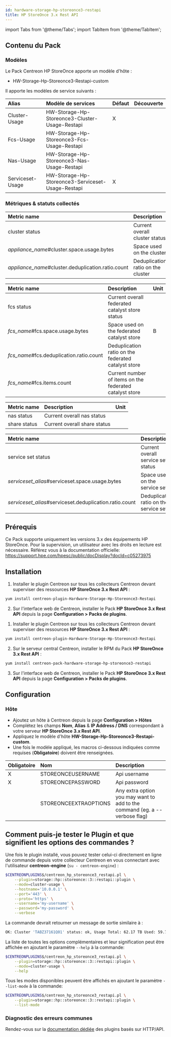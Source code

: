 ```yaml
---
id: hardware-storage-hp-storeonce3-restapi
title: HP StoreOnce 3.x Rest API
---
```

import Tabs from '@theme/Tabs';
import TabItem from '@theme/TabItem';

## Contenu du Pack

### Modèles

Le Pack Centreon HP StoreOnce apporte un modèle d'hôte :
* HW-Storage-Hp-Storeonce3-Restapi-custom

Il apporte les modèles de service suivants :

| Alias            | Modèle de services                                | Défaut  | Découverte |
|:-----------------|:--------------------------------------------------|:--------|:-----------|
| Cluster-Usage    | HW-Storage-Hp-Storeonce3-Cluster-Usage-Restapi    | X       |            |
| Fcs-Usage        | HW-Storage-Hp-Storeonce3-Fcs-Usage-Restapi        |         |            |
| Nas-Usage        | HW-Storage-Hp-Storeonce3-Nas-Usage-Restapi        |         |            |
| Serviceset-Usage | HW-Storage-Hp-Storeonce3-Serviceset-Usage-Restapi | X       |            |

### Métriques & statuts collectés

<Tabs groupId="sync">
<TabItem value="Cluster-Usage" label="Cluster-Usage">

| Metric name                                        | Description                        | Unit  |
| :------------------------------------------------- | :--------------------------------- | :---- |
| cluster status                                     | Current overall cluster status     |       |
| *appliance_name*#cluster.space.usage.bytes         | Space used on the cluster          | B     |
| *appliance_name*#cluster.deduplication.ratio.count | Deduplication ratio on the cluster |       |

</TabItem>
<TabItem value="Fcs-Usage" label="Fcs-Usage">

| Metric name                              | Description                                             | Unit  |
| :--------------------------------------- | :------------------------------------------------------ | :---- |
| fcs status                               | Current overall federated catalyst store status         |       |
| *fcs_name*#fcs.space.usage.bytes         | Space used on the federated catalyst store              | B     |
| *fcs_name*#fcs.deduplication.ratio.count | Deduplication ratio on the federated catalyst store     |       |
| *fcs_name*#fcs.items.count               | Current number of items on the federated catalyst store |       |

</TabItem>
<TabItem value="Nas-Usage" label="Nas-Usage">

| Metric name  | Description                  | Unit  |
| :----------- | :--------------------------- | :---- |
| nas status   | Current overall nas status   |       |
| share status | Current overall share status |       |

</TabItem>
<TabItem value="Serviceset-Usage" label="Serviceset-Usage">

| Metric name                                             | Description                            | Unit  |
| :------------------------------------------------------ | :------------------------------------- | :---- |
| service set status                                      | Current overall service set status     |       |
| *serviceset_alias*#serviceset.space.usage.bytes         | Space used on the service set          | B     |
| *serviceset_alias*#serviceset.deduplication.ratio.count | Deduplication ratio on the service set |       |

</TabItem>
</Tabs>

## Prérequis

Ce Pack supporte uniquement les versions 3.x des équipements HP StoreOnce.
Pour la supervision, un utilisateur avec les droits en lecture est nécessaire. Référez vous à la documentation officielle: https://support.hpe.com/hpesc/public/docDisplay?docId=c05273975

## Installation

<Tabs groupId="sync">
<TabItem value="Online License" label="Online License">

1. Installer le plugin Centreon sur tous les collecteurs Centreon devant superviser des ressources **HP StoreOnce 3.x Rest API** :

```bash
yum install centreon-plugin-Hardware-Storage-Hp-Storeonce3-Restapi
```

2. Sur l'interface web de Centreon, installer le Pack **HP StoreOnce 3.x Rest API** depuis la page **Configuration > Packs de plugins**.

</TabItem>

<TabItem value="Offline License" label="Offline License">

1. Installer le plugin Centreon sur tous les collecteurs Centreon devant superviser des ressources **HP StoreOnce 3.x Rest API** :

```bash
yum install centreon-plugin-Hardware-Storage-Hp-Storeonce3-Restapi
```

2. Sur le serveur central Centreon, installer le RPM du Pack **HP StoreOnce 3.x Rest API** :

```bash
yum install centreon-pack-hardware-storage-hp-storeonce3-restapi
```

3. Sur l'interface web de Centreon, installer le Pack **HP StoreOnce 3.x Rest API** depuis la page **Configuration > Packs de plugins**.

</TabItem>
</Tabs>

## Configuration

### Hôte

* Ajoutez un hôte à Centreon depuis la page **Configuration > Hôtes**
* Complétez les champs **Nom**, **Alias** & **IP Address / DNS** correspondant à votre serveur **HP StoreOnce 3.x Rest API**.
* Appliquez le modèle d'hôte **HW-Storage-Hp-Storeonce3-Restapi-custom**.
* Une fois le modèle appliqué, les macros ci-dessous indiquées comme requises (**Obligatoire**) doivent être renseignées.

| Obligatoire | Nom                   | Description                                                                |
| :---------- | :-------------------- | :------------------------------------------------------------------------- |
| X           | STOREONCEUSERNAME     | Api username                                                               |
| X           | STOREONCEPASSWORD     | Api password                                                               |
|             | STOREONCEEXTRAOPTIONS | Any extra option you may want to add to the command (eg. a --verbose flag) |

## Comment puis-je tester le Plugin et que signifient les options des commandes ? 

Une fois le plugin installé, vous pouvez tester celui-ci directement en ligne
de commande depuis votre collecteur Centreon en vous connectant avec
l'utilisateur **centreon-engine** (`su - centreon-engine`) :

```bash
$CENTREONPLUGINS$/centreon_hp_storeonce3_restapi.pl \
    --plugin=storage::hp::storeonce::3::restapi::plugin \
    --mode=cluster-usage \
    --hostname='10.0.0.1' \
    --port='443' \
    --proto='https' \
    --username='my-username' \
    --password='my-password' \
    --verbose
```

La commande devrait retourner un message de sortie similaire à :

```bash
OK: Cluster 'TABZ37161Q01' status: ok, Usage Total: 62.17 TB Used: 59.78 TB (96.15%) Free: 2.39 TB (3.85%), Dedup Ratio: 14.51 | 'TABZ37161Q01#cluster.space.usage.bytes'=65731753164800B;;;0;68360696004608 'TABZ37161Q01#cluster.deduplication.ratio.count'=14.51;;;0;
```

La liste de toutes les options complémentaires et leur signification peut être
affichée en ajoutant le paramètre `--help` à la commande:

```bash
$CENTREONPLUGINS$/centreon_hp_storeonce3_restapi.pl \
    --plugin=storage::hp::storeonce::3::restapi::plugin \
    --mode=cluster-usage \
    --help
```

Tous les modes disponibles peuvent être affichés en ajoutant le paramètre 
`--list-mode` à la commande:

```bash
$CENTREONPLUGINS$/centreon_hp_storeonce3_restapi.pl \
    --plugin=storage::hp::storeonce::3::restapi::plugin \
    --list-mode
```

### Diagnostic des erreurs communes

Rendez-vous sur la [documentation dédiée](../getting-started/how-to-guides/troubleshooting-plugins.md#http-and-api-checks)
des plugins basés sur HTTP/API.
